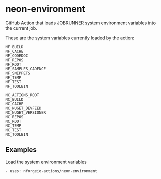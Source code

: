 # neon-environment
GitHub Action that loads JOBRUNNER system environment variables into the current job.

These are the system variables currently loaded by the action:
```
NF_BUILD
NF_CACHE
NF_CODEDOC
NF_REPOS
NF_ROOT
NF_SAMPLES_CADENCE
NF_SNIPPETS
NF_TEMP
NF_TEST
NF_TOOLBIN

NC_ACTIONS_ROOT
NC_BUILD
NC_CACHE
NC_NUGET_DEVFEED
NC_NUGET_VERSIONER
NC_REPOS
NC_ROOT
NC_TEMP
NC_TEST
NC_TOOLBIN
```

## Examples

Load the system environment variables
```
- uses: nforgeio-actions/neon-environment
```
